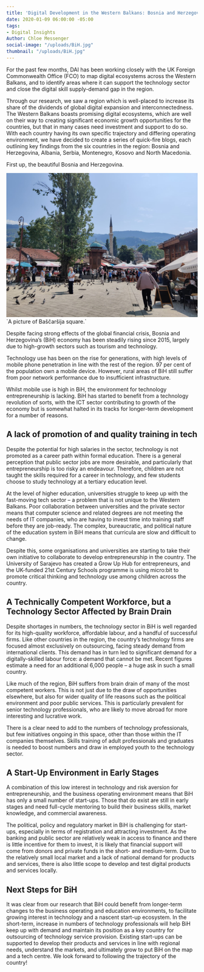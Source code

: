 ```yaml
---
title: 'Digital Development in the Western Balkans: Bosnia and Herzegovina'
date: 2020-01-09 06:00:00 -05:00
tags:
- Digital Insights
Author: Chloe Messenger
social-image: "/uploads/BiH.jpg"
thumbnail: "/uploads/BiH.jpg"
---
```


For the past few months, DAI has been working closely with the UK Foreign Commonwealth Office (FCO) to map digital ecosystems across the Western Balkans, and to identify areas where it can support the technology sector and close the digital skill supply-demand gap in the region.

Through our research, we saw a region which is well-placed to increase its share of the dividends of global digital expansion and interconnectedness. The Western Balkans boasts promising digital ecosystems, which are well on their way to creating significant economic growth opportunities for the countries, but that in many cases need investment and support to do so. With each country having its own specific trajectory and differing operating environment, we have decided to create a series of quick-fire blogs, each outlining key findings from the six countries in the region: Bosnia and Herzegovina, Albania, Serbia, Montenegro, Kosovo and North Macedonia.

First up, the beautiful Bosnia and Herzegovina.

![BiH.jpg](/uploads/BiH.jpg)\`A picture of Baščaršija square.\`

<!--more-->

Despite facing strong effects of the global financial crisis, Bosnia and Herzegovina’s (BiH) economy has been steadily rising since 2015, largely due to high-growth sectors such as tourism and technology.

Technology use has been on the rise for generations, with high levels of mobile phone penetration in line with the rest of the region. 97 per cent of the population own a mobile device. However, rural areas of BiH still suffer from poor network performance due to insufficient infrastructure.

Whilst mobile use is high in BiH, the environment for technology entrepreneurship is lacking. BiH has started to benefit from a technology revolution of sorts, with the ICT sector contributing to growth of the economy but is somewhat halted in its tracks for longer-term development for a number of reasons.

## A lack of promotion of and quality training in tech

Despite the potential for high salaries in the sector, technology is not promoted as a career path within formal education. There is a general perception that public sector jobs are more desirable, and particularly that entrepreneurship is too risky an endeavour. Therefore, children are not taught the skills required for a career in technology, and few students choose to study technology at a tertiary education level.

At the level of higher education, universities struggle to keep up with the fast-moving tech sector – a problem that is not unique to the Western Balkans. Poor collaboration between universities and the private sector means that computer science and related degrees are not meeting the needs of IT companies, who are having to invest time into training staff before they are job-ready. The complex, bureaucratic, and political nature of the education system in BiH means that curricula are slow and difficult to change.

Despite this, some organisations and universities are starting to take their own initiative to collaborate to develop entrepreneurship in the country. The University of Sarajevo has created a Grow Up Hub for entrepreneurs, and the UK-funded 21st Century Schools programme is using micro:bit to promote critical thinking and technology use among children across the country.

## A Technically Competent Workforce, but a Technology Sector Affected by Brain Drain

Despite shortages in numbers, the technology sector in BiH is well regarded for its high-quality workforce, affordable labour, and a handful of successful firms. Like other countries in the region, the country’s technology firms are focused almost exclusively on outsourcing, facing steady demand from international clients. This demand has in turn led to significant demand for a digitally-skilled labour force: a demand that cannot be met. Recent figures estimate a need for an additional 6,000 people – a huge ask in such a small country.

Like much of the region, BiH suffers from brain drain of many of the most competent workers. This is not just due to the draw of opportunities elsewhere, but also for wider quality of life reasons such as the political environment and poor public services. This is particularly prevalent for senior technology professionals, who are likely to move abroad for more interesting and lucrative work.

There is a clear need to add to the numbers of technology professionals, but few initiatives ongoing in this space, other than those within the IT companies themselves. Skills training of adult professionals and graduates is needed to boost numbers and draw in employed youth to the technology sector.

## A Start-Up Environment in Early Stages

A combination of this low interest in technology and risk aversion for entrepreneurship, and the business operating environment means that BiH has only a small number of start-ups. Those that do exist are still in early stages and need full-cycle mentoring to build their business skills, market knowledge, and commercial awareness.

The political, policy and regulatory market in BiH is challenging for start-ups, especially in terms of registration and attracting investment. As the banking and public sector are relatively weak in access to finance and there is little incentive for them to invest, it is likely that financial support will come from donors and private funds in the short- and medium-term. Due to the relatively small local market and a lack of national demand for products and services, there is also little scope to develop and test digital products and services locally.

## Next Steps for BiH

It was clear from our research that BiH could benefit from longer-term changes to the business operating and education environments, to facilitate growing interest in technology and a nascent start-up ecosystem. In the short-term, increase in numbers of technology professionals will help BiH keep up with demand and maintain its position as a key country for outsourcing of technology service provision. Existing start-ups can be supported to develop their products and services in line with regional needs, understand the markets, and ultimately grow to put BiH on the map and a tech centre. We look forward to following the trajectory of the country!